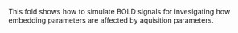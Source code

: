 This fold shows how to simulate BOLD signals for invesigating how embedding parameters are affected by aquisition parameters.

